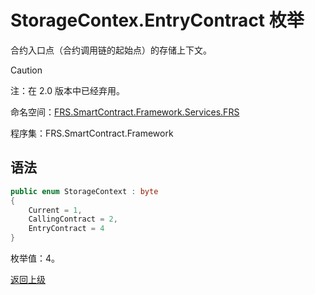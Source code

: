 # StorageContex.EntryContract 枚举

合约入口点（合约调用链的起始点）的存储上下文。

> [!Caution]
> 注：在 2.0 版本中已经弃用。

命名空间：[FRS.SmartContract.Framework.Services.FRS](../../FRS.md)

程序集：FRS.SmartContract.Framework

## 语法

```c#
public enum StorageContext : byte
{
    Current = 1,
    CallingContract = 2,
    EntryContract = 4
}
```

枚举值：4。



[返回上级](../StorageContex.md)